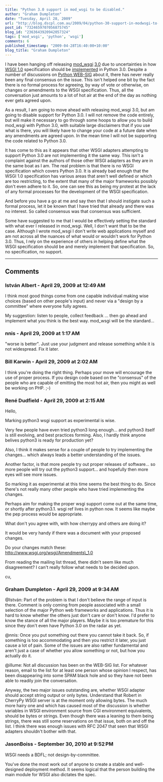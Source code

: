 ```yaml
---
title: "Python 3.0 support in mod_wsgi to be disabled."
author: "Graham Dumpleton"
date: "Tuesday, April 28, 2009"
url: "http://blog.dscpl.com.au/2009/04/python-30-support-in-modwsgi-to-be.html"
post_id: "7324659707056875745"
blog_id: "2363643920942057324"
tags: ['mod_wsgi', 'python', 'wsgi']
comments: 6
published_timestamp: "2009-04-28T16:40:00+10:00"
blog_title: "Graham Dumpleton"
---
```


I have been hanging off releasing [mod\_wsgi](http://www.modwsgi.org) [3.0](http://code.google.com/p/modwsgi/wiki/ChangesInVersion0300) due to uncertainties in how [WSGI 1.0](http://www.python.org/dev/peps/pep-0333/) specification should be [implemented](http://www.wsgi.org/wsgi/Amendments_1.0) in Python 3.0. Despite a number of discussions on [Python WEB-SIG](http://groups.google.com/group/python-web-sig?lnk=) about it, there has never really been any final consensus on the issue. This isn't helped one bit by the fact there is no formal process for agreeing, by way of vote or otherwise, on changes or amendments to the WSGI specification. Thus, all the conversation just amounts to a lot of hot air at the end of the day as nothing ever gets agreed upon.  
  
As a result, I am going to move ahead with releasing mod\_wsgi 3.0, but am going to disable support for Python 3.0. I will not remove the code entirely, but will make it necessary to go through some hoops to allow you to build mod\_wsgi with Python 3.0, with suitable large disclaimers that if you use what is there, you will likely have to change your code at a future date when any amendments are agreed upon. In the mean time I will not be supporting the code related to Python 3.0.  
  
It has come to this as it appears that other WSGI adapters attempting to support Python 3.0 are not implementing it the same way. This isn't a complaint against the authors of those other WSGI adapters as they are in the same boat as I am. The real problem is that there is no WSGI specification which covers Python 3.0. It is already bad enough that the WSGI 1.0 specification has various areas that aren't well defined or which are too restricting, to the extent that many of the major frameworks possibly don't even adhere to it. So, one can see this as being my protest at the lack of any formal processes for the development of the WSGI specification.  
  
And before you have a go at me and say then that I should instigate such a formal process, let it be known that I have tried that already and there was no interest. So called consensus was that consensus was sufficient.  
  
Some have suggested to me that I would be effectively setting the standard with what ever I released in mod\_wsgi. Well, I don't want that to be the case. Although I wrote mod\_wsgi I don't write web applications myself and am not across all the nuances of what would or wouldn't work for Python 3.0. Thus, I rely on the experience of others in helping define what the WSGI specification should be and merely implement that specification. So, no specification, no support.

---

## Comments

### István Albert - April 29, 2009 at 12:49 AM

I think most good things come from one capable individual making wise choices \(based on other people's input\) and never via a "design by a committee" where everyone fully agrees.  
  
My suggestion: listen to people, collect feedback ... then go ahead and implement what you think is the best way. mod\_wsgi will be the standard...

### nnis - April 29, 2009 at 1:17 AM

"worse is better". Just use your judgment and release something while it is not widespread. Fix it later.

### Bill Karwin - April 29, 2009 at 2:02 AM

I think you're doing the right thing. Perhaps your move will encourage the use of proper process. If you design code based on the "consensus" of the people who are capable of emitting the most hot air, then you might as well be working on PHP. ;-\)

### René Dudfield - April 29, 2009 at 2:15 AM

Hello,  
  
Marking python3 wsgi support as experimental is wise.  
  
Very few people have even tried python3 long enough... and python3 itself is still evolving, and best practices forming. Also, I hardly think anyone belives python3 is ready for production yet?  
  
Also, I think it makes sense for a couple of people to try implementing the changes... which always leads a better understanding of the issues.   
  
Another factor, is that more people try out proper releases of software... so more people will try out the python3 support... and hopefully then more eyes will see more issues.  
  
So marking it as experimental at this time seems the best thing to do. Since there's not really many other people who have tried implementing the changes.  
  
Perhaps aim for making the proper wsgi support come out at the same time, or shortly after python3.1. wsgi ref lives in python now. It seems like maybe the pep process would be appropriate.  
  
What don't you agree with, with how cherrypy and others are doing it?  
  
It would be very handy if there was a document with your proposed changes.  
  
Do your changes match these:  
http://www.wsgi.org/wsgi/Amendments\_1.0  
  
From reading the mailing list thread, there didn't seem like much disagreement? I can't really follow what needs to be decided upon.  
  
  
cu,

### Graham Dumpleton - April 29, 2009 at 9:34 AM

@István: Part of the problem is that I don't believe the range of input is there. Comment is only coming from people associated with a small selection of the major Python web frameworks and applications. Thus it is hard to know whether the others just don't care or don't know. I'd prefer to know the stance of all the major players. Maybe it is too premature for this since they don't even have Python 3.0 on the radar as yet.  
  
@nnis: Once you put something out there you cannot take it back. So, if something is too accommodating and then you restrict it later, you just cause a lot of pain. Some of the issues are also rather fundamental and aren't just a case of whether you allow something or not, but how you actually do it.  
  
@illume: Not all discussion has been on the WEB-SIG list. For whatever reason, email to the list for at least one person whose opinion I respect, has been disappearing into some SPAM black hole and so they have not been able to readily join the conversation.  
  
Anyway, the two major issues outstanding are, whether WSGI adapter should accept string output or only bytes. Understand that Robert in CherryPy WSGI server is at the moment only allowing bytes. The much more hairy one and which has caused most of the discussion is whether variables in WSGI environment source from CGI environment equivalents, should be bytes or strings. Even though there was a leaning to them being strings, there was still some reservations on that issue, both on and off the list. I think there was enough issues with RFC 2047 that seen that WSGI adapters shouldn't bother with that.

### JasonBoiss - September 30, 2010 at 9:52 PM

WSGI needs a BDFL; not design-by-committee.  
  
You've done the most work out of anyone to create a stable and well-designed deployment method. It seems logical that the person building the main module for WSGI also dictates the spec.

